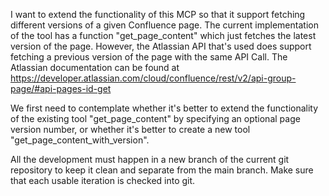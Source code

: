 I want to extend the functionality of this MCP so that it support fetching different versions of a given Confluence page. The current implementation of the tool has a function "get_page_content" which just fetches the latest version of the page. 
However, the Atlassian API that's used does support fetching a previous version of the page with the same API Call. The Atlassian documentation can be found at https://developer.atlassian.com/cloud/confluence/rest/v2/api-group-page/#api-pages-id-get

We first need to contemplate whether it's better to extend the functionality of the existing tool "get_page_content" by specifying an optional page version number, or whether it's better to create a new tool "get_page_content_with_version". 

All the development must happen in a new branch of the current git repository to keep it clean and separate from the main branch. Make sure that each usable iteration is checked into git. 

